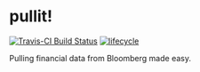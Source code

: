 <!-- README.md is generated from README.Rmd. Please edit that file -->
pullit!
=======

[![Travis-CI Build Status](https://travis-ci.org/bautheac/pullit.svg?branch=master)](https://travis-ci.org/bautheac/pullit)
[![lifecycle](https://img.shields.io/badge/lifecycle-experimental-orange.svg)](https://www.tidyverse.org/lifecycle/#experimental)

Pulling financial data from Bloomberg made easy.
